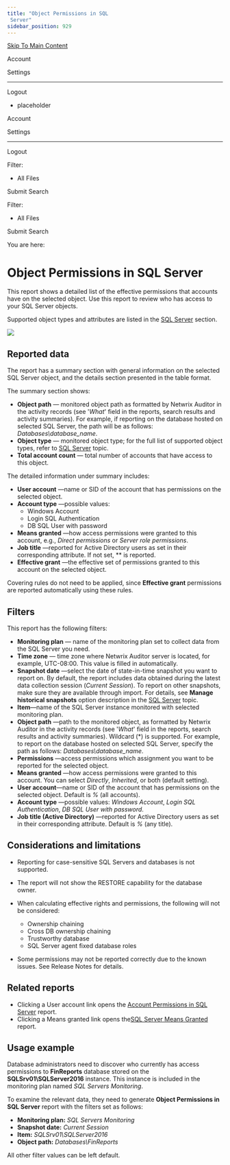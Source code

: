 ```yaml
---
title: "Object Permissions in SQL
 Server"
sidebar_position: 929
---
```


[Skip To Main Content](#)

Account

Settings

---

Logout

* placeholder

Account

Settings

---

Logout

Filter: 

* All Files

Submit Search

Filter: 

* All Files

Submit Search

You are here:

# Object Permissions in SQL Server

This report shows a detailed list of the effective permissions that accounts have on the selected object. Use this report to review who has access to your SQL Server objects.

Supported object types and attributes are listed in the [SQL Server](../../../../Configuration/SQLServer/Overview.htm "SQL Server") section.

[![](../static/img/Auditor/Images/Auditor/Report/SQLServer/ObjectPermissionsSQLServer_thumb_0_0.png)](../../../../../Resources/Images/Auditor/Report/SQLServer/ObjectPermissionsSQLServer.png)

## Reported data

The report has a summary section with general information on the selected SQL Server object, and the details section presented in the table format.

The summary section shows:

* **Object path** — monitored object path as formatted by Netwrix Auditor in the activity records (see '*What*' field in the reports, search results and activity summaries). For example, if reporting on the database hosted on selected SQL Server, the path will be as follows: *Databases\database_name*.
* **Object type** — monitored object type; for the full list of supported object types, refer to [SQL Server](../../../../Configuration/SQLServer/Overview.htm "SQL Server") topic.
* **Total account count** — total number of accounts that have access to this object.

The detailed information under summary includes:

* **User account** —name or SID of the account that has permissions on the selected object.
* **Account type** —possible values:
  + Windows Account
  + Login SQL Authentication
  + DB SQL User with password
* **Means granted** —how access permissions were granted to this account, e.g., *Direct permissions* or *Server role permissions*.
* **Job title** —reported for Active Directory users as set in their corresponding attribute. If not set, *\* is reported.
* **Effective grant** —the effective set of permissions granted to this account on the selected object.

Covering rules do not need to be applied, since **Effective grant** permissions are reported automatically using these rules.

## Filters

This report has the following filters:

* **Monitoring plan** — name of the monitoring plan set to collect data from the SQL Server you need.
* **Time zone** — time zone where Netwrix Auditor server is located, for example, UTC-08:00. This value is filled in automatically.
* **Snapshot date** —select the date of state-in-time snapshot you want to report on. By default, the report includes data obtained during the latest data collection session (*Current Session*). To report on other snapshots, make sure they are available through import. For details, see **Manage historical snapshots** option description in the [SQL Server](../../../MonitoringPlans/SQLServer/Overview.htm "SQL Server Plans") topic.
* **Item**—name of the SQL Server instance monitored with selected monitoring plan.
* **Object path** —path to the monitored object, as formatted by Netwrix Auditor in the activity records (see '*What*' field in the reports, search results and activity summaries). Wildcard (\*) is supported. For example, to report on the database hosted on selected SQL Server, specify the path as follows: *Databases\database_name*.
* **Permissions** —access permissions which assignment you want to be reported for the selected object.
* **Means granted** —how access permissions were granted to this account. You can select *Directly*, *Inherited*, or both (default setting).
* **User account**—name or SID of the account that has permissions on the selected object. Default is *%* (all accounts).
* **Account type** —possible values: *Windows Account*, *Login SQL Authentication*, *DB SQL User with password*.
* **Job title (Active Directory)** —reported for Active Directory users as set in their corresponding attribute. Default is *%* (any title).

## Considerations and limitations

* Reporting for case-sensitive SQL Servers and databases is not supported.
* The report will not show the RESTORE capability for the database owner.

* When calculating effective rights and permissions, the following will not be considered:
  + Ownership chaining
  + Cross DB ownership chaining
  + Trustworthy database
  + SQL Server agent fixed database roles
* Some permissions may not be reported correctly due to the known issues. See Release Notes for details.

## Related reports

* Clicking a User account link opens the [Account Permissions in SQL
  Server](SQLAccountPermissions.htm "Account Permissions in SQL Server") report.
* Clicking a Means granted link opens the[SQL Server Means Granted](SQLMeansGranted.htm "SQL Server Means Granted") report.

## Usage example

Database administrators need to discover who currently has access permissions to **FinReports** database stored on the **SQLSrv01\SQLServer2016** instance. This instance is included in the monitoring plan named *SQL Servers Monitoring*.

To examine the relevant data, they need to generate **Object Permissions in SQL Server** report with the filters set as follows:

* **Monitoring plan:** *SQL Servers Monitoring*
* **Snapshot date:** *Current Session*
* **Item:** *SQLSrv01\SQLServer2016*
* **Object path:** *Databases\FinReports*

All other filter values can be left default.